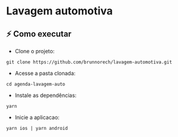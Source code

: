 # Lavagem automotiva


## :zap: Como executar

- Clone o projeto:
```
git clone https://github.com/brunnorech/lavagem-automotiva.git
```
- Acesse a pasta clonada:
```
cd agenda-lavagem-auto
```
- Instale as dependências:
```
yarn
```
- Inicie a aplicacao:
```
yarn ios | yarn android
```
